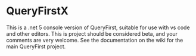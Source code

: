 # QueryFirstX
This is a .net 5 console version of QueryFirst, suitable for use with vs code and other editors. This is project should be considered beta, and your comments are very welcome. See the documentation on the wiki for the main QueryFirst project.
